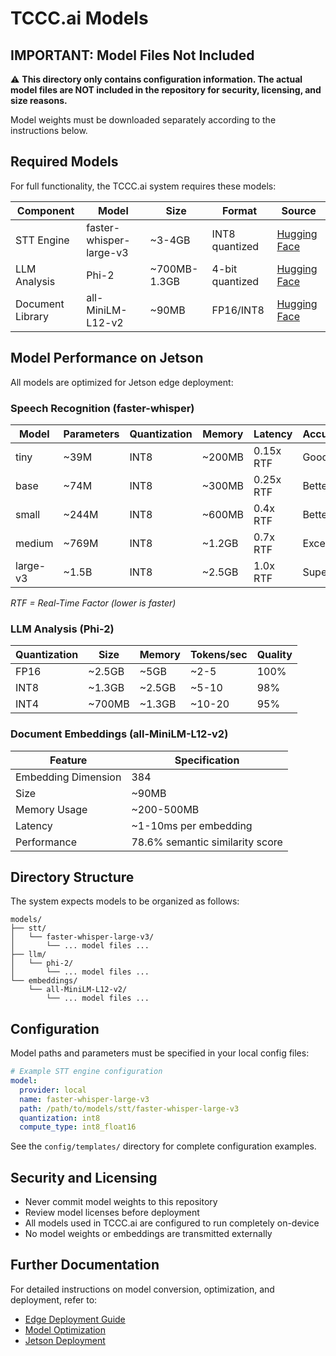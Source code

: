 # TCCC.ai Models

## IMPORTANT: Model Files Not Included

⚠️ **This directory only contains configuration information. The actual model files are NOT included in the repository for security, licensing, and size reasons.**

Model weights must be downloaded separately according to the instructions below.

## Required Models

For full functionality, the TCCC.ai system requires these models:

| Component | Model | Size | Format | Source |
|-----------|-------|------|--------|--------|
| STT Engine | faster-whisper-large-v3 | ~3-4GB | INT8 quantized | [Hugging Face](https://huggingface.co/Systran/faster-whisper-large-v3) |  
| LLM Analysis | Phi-2 | ~700MB-1.3GB | 4-bit quantized | [Hugging Face](https://huggingface.co/microsoft/phi-2) |
| Document Library | all-MiniLM-L12-v2 | ~90MB | FP16/INT8 | [Hugging Face](https://huggingface.co/sentence-transformers/all-MiniLM-L12-v2) |

## Model Performance on Jetson

All models are optimized for Jetson edge deployment:

### Speech Recognition (faster-whisper)

| Model | Parameters | Quantization | Memory | Latency | Accuracy |
|-------|------------|--------------|--------|---------|----------|
| tiny | ~39M | INT8 | ~200MB | 0.15x RTF | Good |
| base | ~74M | INT8 | ~300MB | 0.25x RTF | Better |
| small | ~244M | INT8 | ~600MB | 0.4x RTF | Better+ |
| medium | ~769M | INT8 | ~1.2GB | 0.7x RTF | Excellent |
| large-v3 | ~1.5B | INT8 | ~2.5GB | 1.0x RTF | Superior |

*RTF = Real-Time Factor (lower is faster)*

### LLM Analysis (Phi-2)

| Quantization | Size | Memory | Tokens/sec | Quality |
|--------------|------|--------|------------|---------|
| FP16 | ~2.5GB | ~5GB | ~2-5 | 100% |
| INT8 | ~1.3GB | ~2.5GB | ~5-10 | 98% | 
| INT4 | ~700MB | ~1.3GB | ~10-20 | 95% |

### Document Embeddings (all-MiniLM-L12-v2)

| Feature | Specification |
|---------|---------------|
| Embedding Dimension | 384 |
| Size | ~90MB |
| Memory Usage | ~200-500MB |
| Latency | ~1-10ms per embedding |
| Performance | 78.6% semantic similarity score |

## Directory Structure

The system expects models to be organized as follows:

```
models/
├── stt/
│   └── faster-whisper-large-v3/
│       └── ... model files ...
├── llm/
│   └── phi-2/
│       └── ... model files ...
└── embeddings/
    └── all-MiniLM-L12-v2/
        └── ... model files ...
```

## Configuration

Model paths and parameters must be specified in your local config files:

```yaml
# Example STT engine configuration
model:
  provider: local
  name: faster-whisper-large-v3
  path: /path/to/models/stt/faster-whisper-large-v3
  quantization: int8
  compute_type: int8_float16
```

See the `config/templates/` directory for complete configuration examples.

## Security and Licensing

- Never commit model weights to this repository
- Review model licenses before deployment
- All models used in TCCC.ai are configured to run completely on-device
- No model weights or embeddings are transmitted externally

## Further Documentation

For detailed instructions on model conversion, optimization, and deployment, refer to:
- [Edge Deployment Guide](../references/best_practices/development_guide.md)
- [Model Optimization](../references/architecture/model_optimization.md)
- [Jetson Deployment](../references/architecture/jetson_deployment.md)